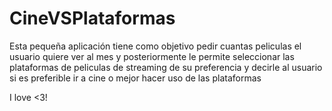 # CineVSPlataformas

Esta pequeña aplicación tiene como objetivo pedir cuantas peliculas el usuario quiere ver al mes y posteriormente le permite seleccionar
las plataformas de peliculas de streaming de su preferencia y decirle al usuario si es preferible ir a cine o mejor hacer uso de las plataformas

I love <3!